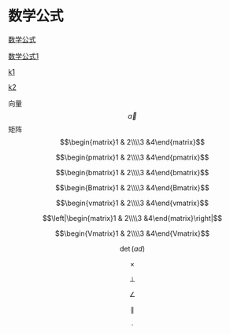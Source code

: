 # 数学公式

[数学公式](https://juejin.im/post/5a6721bd518825733201c4a2)

 [数学公式1](http://blog.lisp4fun.com/2017/11/01/formula) 

 [k1](https://www.jianshu.com/p/e74eb43960a1) 

 [k2](https://blog.csdn.net/ip_v5/article/details/55189428)
 

向量  
$$\vec{a}$$ 矩阵 $$\begin{matrix}1 & 2\\\\3 &4\end{matrix}$$

$$\begin{pmatrix}1 & 2\\\\3 &4\end{pmatrix}$$

$$\begin{bmatrix}1 & 2\\\\3 &4\end{bmatrix}$$

$$\begin{Bmatrix}1 & 2\\\\3 &4\end{Bmatrix}$$

$$\begin{vmatrix}1 & 2\\\\3 &4\end{vmatrix}$$

$$\left|\begin{matrix}1 & 2\\\\3 &4\end{matrix}\right|$$

$$\begin{Vmatrix}1 & 2\\\\3 &4\end{Vmatrix}$$

$$\det(ad)$$

$$\times$$

$$\bot$$

$$\angle$$

$$\parallel$$

$$\cdot$$

